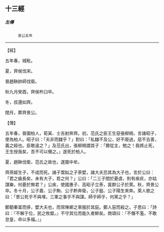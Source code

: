 

## 十三經

##### 左傳
　　　`哀公五年`

* * *

【經】

五年春，城毗。

夏，齊侯伐宋。

晉趙鞅帥師伐衛。

秋九月癸酉，齊侯杵臼卒。

冬，叔還如齊。

閏月，葬齊景公。

【傳】

五年春，晉圍柏人，荀寅、士吉射奔齊。初，范氏之臣王生惡張柳朔，言諸昭子，使為柏人。昭子曰：「夫非而讎乎？」對曰：「私讎不及公，好不廢過，惡不去善，義之經也。臣敢違之？」及范氏出，張柳朔謂其子：「爾從主，勉之！我將止死，王生授我矣，吾不可以僭之。」遂死於柏人。

夏，趙鞅伐衛，范氏之故也，遂圍中牟。

齊燕姬生子，不成而死。諸子鬻姒之子荼嬖，諸大夫恐其為大子也，言於公曰：「君之齒長矣，未有大子，若之何？」公曰：「二三子間於憂虞，則有疾疢，亦姑謀樂，何憂於無君？」公疾，使國惠子、高昭子立荼，寘群公子於萊。秋，齊景公卒。冬十月，公子嘉、公子駒、公子黔奔衛，公子鉏、公子陽生來奔。萊人歌之曰：「景公死乎不與埋，三軍之事乎不與謀。師乎師乎，何黨之乎？」

鄭駟秦富而侈，嬖大夫也，而常陳卿之車服於其庭。鄭人惡而殺之。子思曰：「詩曰：『不解于位，民之攸塈。』不守其位而能久者鮮矣。商頌曰：『不僭不濫，不敢怠皇，命以多福。』」

* * *

